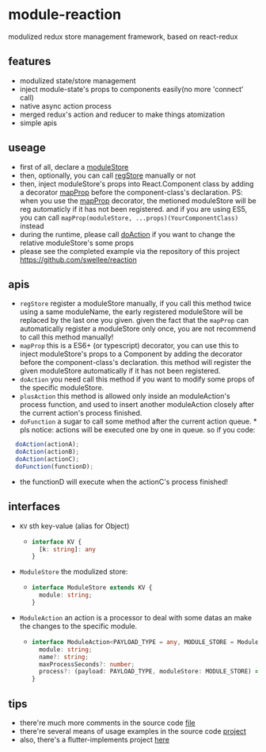 # module-reaction
modulized redux store management framework, based on react-redux

## features
  - modulized state/store management
  - inject module-state's props to components easily(no more 'connect' call)
  - native async action process
  - merged redux's action and reducer to make things atomization
  - simple apis

## useage
  - first of all, declare a [moduleStore](###ModuleStore)
  - then, optionally, you can call [regStore](##apis) manually or not
  - then, inject moduleStore's props into React.Component class by adding a decorator [mapProp](#apis) before the component-class's declaration. PS: when you use the [mapProp](#apis) decorator, the metioned moduleStore will be reg automaticly if it has not been registered.
  and if you are using ES5, you can call ```mapProp(moduleStore, ...props)(YourComponentClass)``` instead
  - during the runtime, please call [doAction](#apis) if you want to change the relative moduleStore's some props
  - please see the completed example via the repository of this project https://github.com/swellee/reaction

## apis
  - ```regStore``` register a moduleStore manually, if you call this method twice using a same moduleName, the early registered
  moduleStore will be replaced by the last one you given.
  given the fact that the ```mapProp``` can automatically register a moduleStore only once, you are not recommend to call this method manually!
  - ```mapProp``` this is a ES6+ (or typescript) decorator, you can use this to inject moduleStore's props to a Component by adding the decorator before the component-class's declaration. this method will register the given moduleStore automatically if it has not been registered.
  - ```doAction``` you need call this method if you want to modify some props of the specific moduleStore.
  - ```plusAction``` this method is allowed only inside an moduleAction's process function, and used to insert another moduleAction closely after the current action's process finished.
  - ```doFunction``` a sugar to call some method after the current action queue. \* pls notice: actions will be executed one by one in queue. so if you code: 
  ```typescript
    doAction(actionA);
    doAction(actionB);
    doAction(actionC);
    doFunction(functionD);
  ```
  + the functionD will execute when the actionC's process finished!

## interfaces
  - ```KV``` sth key-value (alias for Object)
    + ```typescript
      interface KV {
        [k: string]: any
      }
  - ```ModuleStore``` the modulized store:
    + ```typescript
      interface ModuleStore extends KV {
        module: string;
      }
  - ```ModuleAction``` an action is a processor to deal with some datas an make the changes to the specific module.
    + ```typescript
      interface ModuleAction<PAYLOAD_TYPE = any, MODULE_STORE = ModuleStore, PROCEED_RESULT = KV> {
        module: string;
        name?: string;
        maxProcessSeconds?: number;
        process?: (payload: PAYLOAD_TYPE, moduleStore: MODULE_STORE) => Promise<PROCEED_RESULT>;
      }
## tips
  - there're much more comments in the source code [file](https://github.com/swellee/reaction/blob/master/src/reaction.tsx)
  - there're several means of usage examples in the source code [project](https://github.com/swellee/reaction)
  - also, there's a flutter-implements project [here](https://github.com/swellee/flutter_reaction)
  
